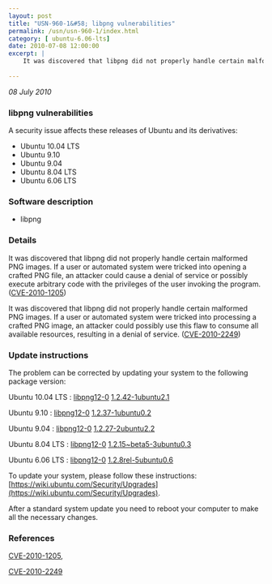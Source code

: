 ```yaml
---
layout: post
title: "USN-960-1&#58; libpng vulnerabilities"
permalink: /usn/usn-960-1/index.html
category: [ ubuntu-6.06-lts]
date: 2010-07-08 12:00:00
excerpt: |
    It was discovered that libpng did not properly handle certain malformed PNG images. If a user or automated system were tricked into opening a crafted PNG file, an attacker could cause a denial of service or possibly execute arbitrary code with the privileges of the user invoking the program. ([CVE-2010-1205](http://people.ubuntu.com/~ubuntu-security/cve/CVE-2010-1205))
    
--- 
```

 
 

*08 July 2010*

### libpng vulnerabilities

A security issue affects these releases of Ubuntu and its derivatives:

* Ubuntu 10.04 LTS
* Ubuntu 9.10
* Ubuntu 9.04
* Ubuntu 8.04 LTS
* Ubuntu 6.06 LTS

### Software description

* libpng 

### Details

It was discovered that libpng did not properly handle certain malformed PNG images. If a user or automated system were tricked into opening a crafted PNG file, an attacker could cause a denial of service or possibly execute arbitrary code with the privileges of the user invoking the program. ([CVE-2010-1205](http://people.ubuntu.com/~ubuntu-security/cve/CVE-2010-1205))

It was discovered that libpng did not properly handle certain malformed PNG images. If a user or automated system were tricked into processing a crafted PNG image, an attacker could possibly use this flaw to consume all available resources, resulting in a denial of service. ([CVE-2010-2249](http://people.ubuntu.com/~ubuntu-security/cve/CVE-2010-2249)) 

### Update instructions

The problem can be corrected by updating your system to the following package version:

Ubuntu 10.04 LTS
 : [libpng12-0](https://launchpad.net/ubuntu/+source/libpng) <span> [1.2.42-1ubuntu2.1](https://launchpad.net/ubuntu/+source/libpng/1.2.42-1ubuntu2.1) </span> 

Ubuntu 9.10
 : [libpng12-0](https://launchpad.net/ubuntu/+source/libpng) <span> [1.2.37-1ubuntu0.2](https://launchpad.net/ubuntu/+source/libpng/1.2.37-1ubuntu0.2) </span> 

Ubuntu 9.04
 : [libpng12-0](https://launchpad.net/ubuntu/+source/libpng) <span> [1.2.27-2ubuntu2.2](https://launchpad.net/ubuntu/+source/libpng/1.2.27-2ubuntu2.2) </span> 

Ubuntu 8.04 LTS
 : [libpng12-0](https://launchpad.net/ubuntu/+source/libpng) <span> [1.2.15~beta5-3ubuntu0.3](https://launchpad.net/ubuntu/+source/libpng/1.2.15~beta5-3ubuntu0.3) </span> 

Ubuntu 6.06 LTS
 : [libpng12-0](https://launchpad.net/ubuntu/+source/libpng) <span> [1.2.8rel-5ubuntu0.6](https://launchpad.net/ubuntu/+source/libpng/1.2.8rel-5ubuntu0.6) </span> 

To update your system, please follow these instructions: [https://wiki.ubuntu.com/Security/Upgrades](https://wiki.ubuntu.com/Security/Upgrades).

After a standard system update you need to reboot your computer to make all the necessary changes. 

### References

 
 [CVE-2010-1205](http://people.ubuntu.com/~ubuntu-security/cve/CVE-2010-1205), 

 [CVE-2010-2249](http://people.ubuntu.com/~ubuntu-security/cve/CVE-2010-2249)
 

